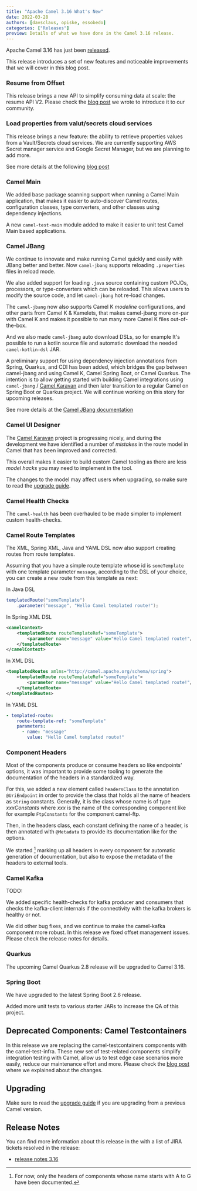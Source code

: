 ```yaml
---
title: "Apache Camel 3.16 What's New"
date: 2022-03-28
authors: [davsclaus, opiske, essobedo]
categories: ["Releases"]
preview: Details of what we have done in the Camel 3.16 release.
---
```


Apache Camel 3.16 has just been [released](/blog/2022/03/RELEASE-3.16.0/).

This release introduces a set of new features and noticeable improvements that we will cover in this blog post.

### Resume from Offset

This release brings a new API to simplify consuming data at scale: the resume API V2. Please check the [blog post](/blog/2022/03/resume-api-v2/) we wrote to introduce it to our community.

### Load properties from valut/secrets cloud services

This release brings a new feature: the ability to retrieve properties values from a Vault/Secrets cloud services.
We are currently supporting AWS Secret manager service and Google Secret Manager, but we are planning to add more.

See more details at the following [blog post](blog/2022/03/secrets-properties-functions/)

### Camel Main

We added base package scanning support when running a Camel Main application, that
makes it easier to auto-discover Camel routes, configuration classes, type converters,
and other classes using dependency injections.

A new `camel-test-main` module added to make it easier to unit test Camel Main based applications.

### Camel JBang

We continue to innovate and make running Camel quickly and easily with JBang better and better.
Now `camel-jbang` supports reloading `.properties` files in reload mode.

We also added support for loading `.java` source containing custom POJOs, processors,
or type-converters which can be reloaded. This allows users to modify the source code,
and let `camel-jbang` hot re-load changes.

The `camel-jbang` now also supports Camel K _modeline_ configurations, and other parts
from Camel K & Kamelets, that makes camel-jbang more on-par with Camel K and makes it possible to
run many more Camel K files out-of-the-box.

And we also made `camel-jbang` auto download DSLs, so for example It's possible to run a kotlin
source file and automatic download the needed `camel-kotlin-dsl` JAR.

A preliminary support for using dependency injection annotations from Spring, Quarkus, and CDI
has been added, which bridges the gap between camel-jbang and using Camel K, Camel Spring Boot,
or Camel Quarkus. The intention is to allow getting started with building Camel integrations
using `camel-jbang` / [Camel Karavan](https://github.com/apache/camel-karavan) and then
later transition to a regular Camel on Spring Boot or Quarkus project.
We will continue working on this story for upcoming releases.

See more details at the [Camel JBang documentation](/manual/camel-jbang.html)

### Camel UI Designer

The [Camel Karavan](https://github.com/apache/camel-karavan) project is progressing nicely, and during the development we have identified
a number of _mistakes_ in the route model in Camel that has been improved and corrected.

This overall makes it easier to build custom Camel tooling as there are less _model hacks_ you may need to
implement in the tool.

The changes to the model may affect users when upgrading, so make sure to read the [upgrade guide](/manual/camel-3x-upgrade-guide-3_16.html).

### Camel Health Checks

The `camel-health` has been overhauled to be made simpler to implement custom health-checks.

### Camel Route Templates

The XML, Spring XML, Java and YAML DSL now also support creating routes from route templates.

Assuming that you have a simple route template whose id is `someTemplate` with one template parameter `message`, according to the DSL of your choice, you can create a new route from this template as next:

In Java DSL
```java
templatedRoute("someTemplate")
    .parameter("message", "Hello Camel templated route!");
```

In Spring XML DSL
```xml
<camelContext>
    <templatedRoute routeTemplateRef="someTemplate">
        <parameter name="message" value="Hello Camel templated route!"/>
    </templatedRoute>
</camelContext>
```

In XML DSL
```xml
<templatedRoutes xmlns="http://camel.apache.org/schema/spring">
    <templatedRoute routeTemplateRef="someTemplate">
        <parameter name="message" value="Hello Camel templated route!"/>
    </templatedRoute>
</templatedRoutes>
```

In YAML DSL
```yaml
- templated-route:
    route-template-ref: "someTemplate"
    parameters:
      - name: "message"
        value: "Hello Camel templated route!"
```

### Component Headers

Most of the components produce or consume headers so like endpoints' options, it was important to provide some tooling to generate the documentation of the headers in a standardized way. 

For this, we added a new element called `headersClass` to the annotation `@UriEndpoint` in order to provide the class that holds all the name of headers as `String` constants. Generally, it is the class whose name is of type *xxxConstants* where *xxx* is the name of the corresponding component like for example `FtpConstants` for the component camel-ftp.

Then, in the headers class, each constant defining the name of a header, is then annotated with `@Metadata` to provide its documentation like for the options. 

We started [^1] marking up all headers in every component for automatic generation of documentation, but also to expose the metadata of the headers to external tools.

[^1]: For now, only the headers of components whose name starts with A to G have been documented.

### Camel Kafka

TODO: 

We added specific health-checks for kafka producer and consumers that checks the kafka-client
internals if the connectivity with the kafka brokers is healthy or not.

We did other bug fixes, and we continue to make the camel-kafka component more robust. In this release we fixed offset management issues. Please check the release notes for details.

### Quarkus

The upcoming Camel Quarkus 2.8 release will be upgraded to Camel 3.16. 

### Spring Boot

We have upgraded to the latest Spring Boot 2.6 release.

Added more unit tests to various starter JARs to increase the QA of this project.

## Deprecated Components: Camel Testcontainers

In this release we are replacing the camel-testcontainers components with the camel-test-infra. These new set of test-related components simplify integration testing with Camel, allow us to test edge case scenarios more easily, reduce our maintenance effort and more. Please check the [blog post](/blog/2022/02/camel-test-infra/) where we explained about the changes.

## Upgrading

Make sure to read the [upgrade guide](/manual/camel-3x-upgrade-guide-3_16.html) if you are upgrading from a previous Camel version.

## Release Notes

You can find more information about this release in the with a list of JIRA tickets resolved in the release: 

- [release notes 3.16](/releases/release-3.16.0/)

